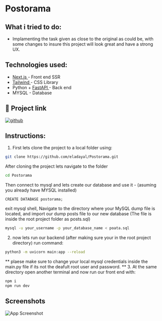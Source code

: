 # Postorama 

## What i tried to do:

* Implamenting the task given as close to the original as could be, with some changes to insure this project will look great and have a strong UX.

## Technologies used:
- [ Next.js ] - Front end SSR
- [ Tailwind ]- CSS Library
- Python + [ FastAPI ] - Back end
- MYSQL - Database
 
## 🔗 Project link
[![github](https://img.shields.io/badge/Postorama-000?style=for-the-badge&logo=github&logoColor=white)]( https://github.com/eladayal/Postorama)

## Instructions:
1. First lets clone the project to a local folder using:
```sh
git clone https://github.com/eladayal/Postorama.git
```
After cloning the project lets navigate to the folder
```sh
cd Postorama
```
Then connect to mysql and lets create our database and use it - (asuming you already have MYSQL installed)
```shyour
CREATE DATABASE postorama;
```
   exit mysql shell, Navigate to the directory where your MySQL dump file is located, and import our dump posts file to our new database (The file is inside the root project folder as posts.sql)
```sh
mysql -u your_username -p your_database_name < poata.sql
```
 2. now lets run our backend (after making sure your in the root project directory) run command: 
```sh
python3 -m uvicorn main:app --reload 
```
** plaese make sure to change your local mysql credentials inside the main.py file if its not the deafult root user and password. **
 3. At the same directory open another terminal and now run our front end with:
```sh
npm i
npm run dev
```
## Screenshots

![App Screenshot](https://res.cloudinary.com/dbt4olgrj/image/upload/v1691004832/Screenshot_2023-08-02_at_22.33.44_mzflkr.png)


   [Next.js]: <https://nextjs.org/>
   [Tailwind]: <https://tailwindcss.com/>
  [ FastAPI ]: <https://fastapi.tiangolo.com/>
